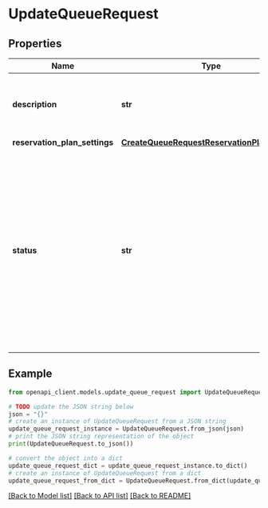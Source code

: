 # UpdateQueueRequest


## Properties

Name | Type | Description | Notes
------------ | ------------- | ------------- | -------------
**description** | **str** | The new description for the queue, if you are changing it. | [optional] 
**reservation_plan_settings** | [**CreateQueueRequestReservationPlanSettings**](CreateQueueRequestReservationPlanSettings.md) |  | [optional] 
**status** | **str** | Queues can be ACTIVE or PAUSED. If you pause a queue, jobs in that queue won&#39;t begin. Jobs that are running when you pause a queue continue to run until they finish or result in an error. | [optional] 

## Example

```python
from openapi_client.models.update_queue_request import UpdateQueueRequest

# TODO update the JSON string below
json = "{}"
# create an instance of UpdateQueueRequest from a JSON string
update_queue_request_instance = UpdateQueueRequest.from_json(json)
# print the JSON string representation of the object
print(UpdateQueueRequest.to_json())

# convert the object into a dict
update_queue_request_dict = update_queue_request_instance.to_dict()
# create an instance of UpdateQueueRequest from a dict
update_queue_request_from_dict = UpdateQueueRequest.from_dict(update_queue_request_dict)
```
[[Back to Model list]](../README.md#documentation-for-models) [[Back to API list]](../README.md#documentation-for-api-endpoints) [[Back to README]](../README.md)


